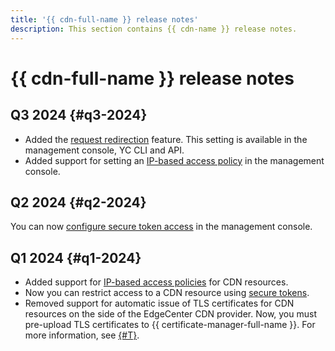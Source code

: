 ```yaml
---
title: '{{ cdn-full-name }} release notes'
description: This section contains {{ cdn-name }} release notes.
---
```


# {{ cdn-full-name }} release notes

## Q3 2024 {#q3-2024}

* Added the [request redirection](./concepts/http-rewrite.md) feature. This setting is available in the management console, YC CLI and API.
* Added support for setting an [IP-based access policy](./concepts/ip-address-acl.md) in the management console.

## Q2 2024 {#q2-2024}

You can now [configure secure token access](./operations/resources/enable-secure-token.md) in the management console.

## Q1 2024 {#q1-2024}

* Added support for [IP-based access policies](./concepts/ip-address-acl.md) for CDN resources.
* Now you can restrict access to a CDN resource using [secure tokens](./concepts/secure-tokens.md).
* Removed support for automatic issue of TLS certificates for CDN resources on the side of the EdgeCenter CDN provider. Now, you must pre-upload TLS certificates to {{ certificate-manager-full-name }}. For more information, see [{#T}](./concepts/clients-to-servers-tls.md).
